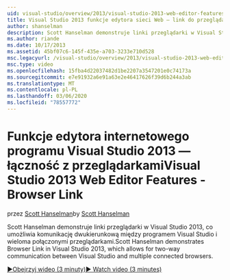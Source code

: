 ```yaml
---
uid: visual-studio/overview/2013/visual-studio-2013-web-editor-features-browser-link
title: Visual Studio 2013 funkcje edytora sieci Web — link do przeglądarki | Microsoft Docs
author: shanselman
description: Scott Hanselman demonstruje linki przeglądarki w Visual Studio 2013, co umożliwia komunikację dwukierunkową między programem Visual Studio i wieloma połączonymi przeglądarkami...
ms.author: riande
ms.date: 10/17/2013
ms.assetid: 45bf07c6-145f-435e-a703-3233e710d528
msc.legacyurl: /visual-studio/overview/2013/visual-studio-2013-web-editor-features-browser-link
msc.type: video
ms.openlocfilehash: 15fba4d22037482d1be2207a3547201e0c74173a
ms.sourcegitcommit: e7e91932a6e91a63e2e46417626f39d6b244a3ab
ms.translationtype: MT
ms.contentlocale: pl-PL
ms.lasthandoff: 03/06/2020
ms.locfileid: "78557772"
---
```

# <a name="visual-studio-2013-web-editor-features---browser-link"></a><span data-ttu-id="8bb3b-103">Funkcje edytora internetowego programu Visual Studio 2013 — łączność z przeglądarkami</span><span class="sxs-lookup"><span data-stu-id="8bb3b-103">Visual Studio 2013 Web Editor Features - Browser Link</span></span>

<span data-ttu-id="8bb3b-104">przez [Scott Hanselman](https://github.com/shanselman)</span><span class="sxs-lookup"><span data-stu-id="8bb3b-104">by [Scott Hanselman](https://github.com/shanselman)</span></span>

<span data-ttu-id="8bb3b-105">Scott Hanselman demonstruje linki przeglądarki w Visual Studio 2013, co umożliwia komunikację dwukierunkową między programem Visual Studio i wieloma połączonymi przeglądarkami.</span><span class="sxs-lookup"><span data-stu-id="8bb3b-105">Scott Hanselman demonstrates Browser Link in Visual Studio 2013, which allows for two-way communication between Visual Studio and multiple connected browsers.</span></span>

[<span data-ttu-id="8bb3b-106">&#9654;Obejrzyj wideo (3 minuty)</span><span class="sxs-lookup"><span data-stu-id="8bb3b-106">&#9654; Watch video (3 minutes)</span></span>](https://channel9.msdn.com/Blogs/ASP-NET-Site-Videos/visual-studio-2013-web-editor-features-browser-link)
